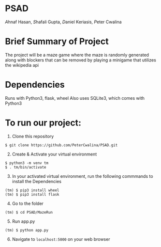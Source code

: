 # PSAD
*A*hnaf Hasan, *S*hafali Gupta, *D*aniel Keriasis, *P*eter Cwalina

# Brief Summary of Project
The project will be a maze game where the maze is randomly generated along with blockers that can be removed by playing a minigame that utilizes the wikipedia api

# Dependencies

Runs with Python3, flask, wheel
Also uses SQLite3, which comes with Python3

# To run our project:

1. Clone this repository

```
$ git clone https://github.com/PeterCwalina/PSAD.git
```

2. Create & Activate your virtual environment

```
$ python3 -m venv tm
$ . tm/bin/activate
```

3. In your activated virtual environment, run the following commmands to install the Dependencies

```
(tm) $ pip3 install wheel
(tm) $ pip3 install flask
```

4. Go to the folder

```
(tm) $ cd PSAD/MazeRun
```

5. Run app.py

```
(tm) $ python app.py
```

6. Navigate to `localhost:5000` on your web browser
